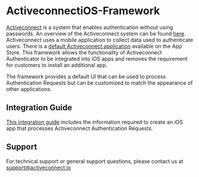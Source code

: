 # ActiveconnectiOS-Framework
[Activeconnect](https://activeconnect.io) is a system that enables authentication without using passwords.
An overview of the Activeconnect system can be found [here](https://activeconnect.readthedocs.io/en/latest).
Activeconnect uses a mobile application to collect data used to authenticate users.
There is a [default Activeconnect application](https://apps.apple.com/ca/app/activeconnect-authenticator/id1140636912) available on the App Store.
This framework allows the functionality of Activeconnect Authenticator to be integrated into iOS apps and removes the requirement for customers to install an additional app.

The framework provides a default UI that can be used to process Authentication Requests but can be customized to match the appearance of other applications.

## Integration Guide
[This integration guide](https://activeconnect.readthedocs.io/en/latest/ios_framework.html) includes the information required to create an iOS app that processes Activeconnect Authentication Requests.

## Support
For technical support or general support questions, please contact us at support@activeconnect.io
